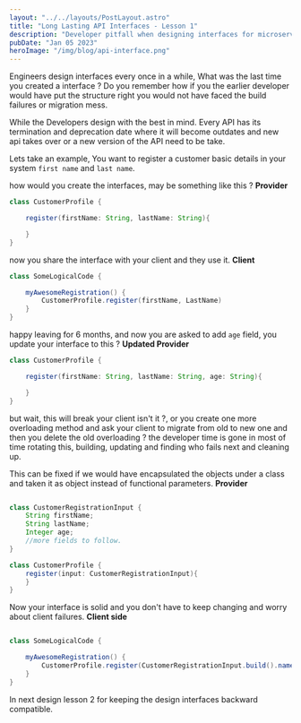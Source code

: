 ```yaml
---
layout: "../../layouts/PostLayout.astro"
title: "Long Lasting API Interfaces - Lesson 1"
description: "Developer pitfall when designing interfaces for microservices and best Practices, Lesson 1"
pubDate: "Jan 05 2023"
heroImage: "/img/blog/api-interface.png"
---
```


Engineers design interfaces every once in a while, What was the last time you created a interface ?
Do you remember how if you the earlier developer would have put the structure right  you would not have faced the build failures or migration mess.

While the Developers design with the best in mind. Every API has its termination and deprecation date where it will become outdates and new api takes over or a new version of the API need to be take.

Lets take an example, You want to register a customer basic details in your system `first name` and `last name`.

how would you create the interfaces, may be something like this  ?
**Provider**

```java
class CustomerProfile { 

    register(firstName: String, lastName: String){

    }
}
```

now you share the interface with your client and they use it.
**Client**

```java
class SomeLogicalCode { 

    myAwesomeRegistration() {
        CustomerProfile.register(firstName, LastName)
    }
}
```

happy leaving for 6 months, and now you are asked to add `age` field, you update your interface to this ?
**Updated Provider**

```java
class CustomerProfile { 

    register(firstName: String, lastName: String, age: String){

    }
}
```

but wait, this will break your client isn't it ?, or you create one more overloading method and ask your client to migrate from old to new one and then you delete the old overloading ? the developer time is gone in most of time rotating this, building, updating and finding who fails next and cleaning up.

This can be fixed if we would have encapsulated the objects under a class and taken it as object instead of functional parameters.
**Provider**

```java

class CustomerRegistrationInput { 
    String firstName;
    String lastName;
    Integer age;
    //more fields to follow.
}

class CustomerProfile { 
    register(input: CustomerRegistrationInput){
    }
}
```


Now your interface is solid and you don't have to keep changing and worry about client failures. 
**Client side**

```java

class SomeLogicalCode { 

    myAwesomeRegistration() {
        CustomerProfile.register(CustomerRegistrationInput.build().name("Rajesh").lastname("Patidar").age(3).build())
    }
}
```

In next design lesson 2 for keeping the design interfaces backward compatible.
